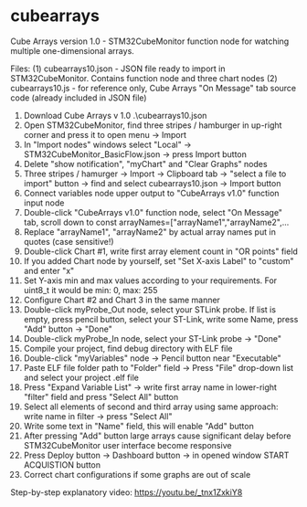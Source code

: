 # cubearrays
Cube Arrays version 1.0 - STM32CubeMonitor function node for watching multiple one-dimensional arrays.

Files:
(1) cubearrays10.json - JSON file ready to import in STM32CubeMonitor. Contains function node and three chart nodes
(2) cubearrays10.js - for reference only,  Cube Arrays "On Message" tab source code (already included in JSON file)

1. Download Cube Arrays v 1.0 .\cubearrays10.json
2. Open STM32CubeMonitor, find three stripes / hamburger in up-right corner and press it to open menu → Import
3. In "Import nodes" windows select "Local" → STM32CubeMonitor_BasicFlow.json → press Import button
4. Delete "show notification", "myChart" and "Clear Graphs" nodes
5. Three stripes / hamurger → Import → Clipboard tab → "select a file to import" button → find and select cubearrays10.json → Import button
6. Connect variables node upper output to "CubeArrays v1.0" function input node
7. Double-click "CubeArrays v1.0" function node, select "On Message" tab, scroll down to const arrayNames=["arrayName1","arrayName2",...
8. Replace "arrayName1", "arrayName2" by actual array names put in quotes (case sensitive!)
9. Double-click Chart #1, write first array element count in "OR points" field
10. If you added Chart node by yourself, set "Set X-axis Label" to "custom" and enter "x"
11. Set Y-axis min and max values according to your requirements. For uint8_t it would be min: 0, max: 255
12. Configure Chart #2 and Chart 3 in the same manner
13. Double-click myProbe_Out node, select your STLink probe. If list is empty, press pencil button, select your ST-Link, write some Name, press "Add" button → "Done"
14. Double-click myProbe_In node, select your ST-Link probe → "Done"
15. Compile your project, find debug directory with ELF file
16. Double-click "myVariables" node → Pencil button near "Executable"
17. Paste ELF file folder path to "Folder" field → Press "File" drop-down list and select your project .elf file
18. Press "Expand Variable List" → write first array name in lower-right "filter" field and press "Select All" button
19. Select all elements of second and third array using same approach: write name in filter → press "Select All"
20. Write some text in "Name" field, this will enable "Add" button
21. After pressing "Add" button large arrays cause significant delay before STM32CubeMonitor user interface become responsive
22. Press Deploy button → Dashboard button → in opened window START ACQUISTION button
23. Correct chart configurations if some graphs are out of scale

Step-by-step explanatory video:
https://youtu.be/_tnx1ZxkiY8

